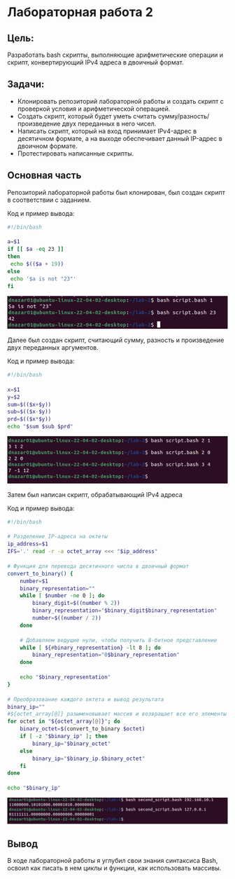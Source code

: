# Лабораторная работа 2

## Цель:

Разработать bash скрипты, выполняющие арифметические операции и скрипт, конвертирующий IPv4 адреса в двоичный формат.

## Задачи:

- Клонировать репозиторий лабораторной работы и создать скрипт с проверкой условия и арифметической операцией.
- Создать скрипт, который будет уметь считать сумму/разность/произведение двух переданных в него чисел.
- Написать скрипт, который на вход принимает IPv4-адрес в десятичном формате, а на выходе обеспечивает данный IP-адрес в
  двоичном формате.
- Протестировать написанные скрипты.

## Основная часть

Репозиторий лабораторной работы был клонирован, был создан скрипт в соответствии с заданием.

Код и пример вывода:

```bash
#!/bin/bash

a=$1
if [[ $a -eq 23 ]]
then
 echo $(($a + 19))
else
 echo '$a is not "23"'
fi
```

![Введение](img/first_task.png)

Далее был создан скрипт, считающий сумму, разность и произведение двух переданных аргументов.

Код и пример вывода:

```bash
#!/bin/bash

x=$1
y=$2
sum=$(($x+$y))
sub=$(($x-$y))
prd=$(($x*$y))
echo "$sum $sub $prd"
```

![Разминка](img/second_task.png)

Затем был написан скрипт, обрабатывающий IPv4 адреса

Код и пример вывода:

```bash
#!/bin/bash

# Разделение IP-адреса на октеты
ip_address=$1
IFS='.' read -r -a octet_array <<< "$ip_address"

# Функция для перевода десятичного числа в двоичный формат
convert_to_binary() {
    number=$1
    binary_representation=""
    while [ $number -ne 0 ]; do
        binary_digit=$((number % 2))
        binary_representation="$binary_digit$binary_representation"
        number=$((number / 2))
    done
    
    # Добавляем ведущие нули, чтобы получить 8-битное представление
    while [ ${#binary_representation} -lt 8 ]; do
        binary_representation="0$binary_representation"
    done
    
    echo "$binary_representation"
}

# Преобразование каждого октета и вывод результата
binary_ip=""
#${octet_array[@]} разыменовывает массив и возвращает все его элементы не как одну строку
for octet in "${octet_array[@]}"; do
    binary_octet=$(convert_to_binary $octet)
    if [ -z "$binary_ip" ]; then
        binary_ip="$binary_octet"
    else
        binary_ip="$binary_ip.$binary_octet"
    fi
done

echo "$binary_ip"
```

![Третье задание](img/third_task.png)

## Вывод

В ходе лабораторной работы я углубил свои знания синтаксиса Bash, освоил как писать в нем циклы и функции, как использовать массивы.
